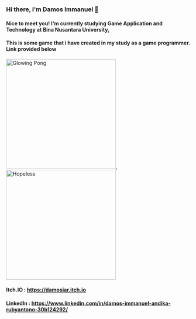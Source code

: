 ### Hi there, i'm Damos Immanuel 👋
<div style="background-image: width="100" alt="Logo Binus" src="https://github.com/DamosIAR/DamosIAR/assets/125948571/c7678abe-be65-415e-8a10-db045439211c">

#### Nice to meet you! I'm currently studying Game Application and Technology at Bina Nusantara University, 


#### This is some game that i have created in my study as a game programmer. Link provided below
<img width="300" alt="Glowing Pong" src="https://github.com/DamosIAR/DamosIAR/assets/125948571/f5c71de9-07ef-414f-ac09-c23dbeb5f2b3">, <img width="300" alt="Hopeless" src="https://github.com/DamosIAR/DamosIAR/assets/125948571/be7ba3b9-7d94-4e6c-ab6a-b6709490f682">


#### Itch.IO : https://damosiar.itch.io
#### LinkedIn : https://www.linkedin.com/in/damos-immanuel-andika-rubyantono-30b124292/

<!--
**DamosIAR/DamosIAR** is a ✨ _special_ ✨ repository because its `README.md` (this file) appears on your GitHub profile.

Here are some ideas to get you started:

- 🔭 I’m currently working on ...
- 🌱 I’m currently learning ...
- 👯 I’m looking to collaborate on ...
- 🤔 I’m looking for help with ...
- 💬 Ask me about ...
- 📫 How to reach me: ...
- 😄 Pronouns: ...
- ⚡ Fun fact: ...
-->

